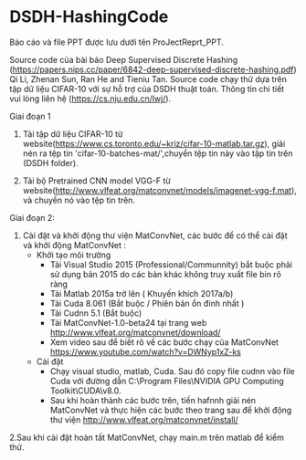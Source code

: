 # DSDH-HashingCode
Báo cáo và file PPT được lưu dưới tên ProJectReprt_PPT.

Source code của bài báo Deep Supervised Discrete Hashing (https://papers.nips.cc/paper/6842-deep-supervised-discrete-hashing.pdf)
Qi Li, Zhenan Sun, Ran He and Tieniu Tan.
Source code chạy thử dựa trên tập dữ liệu CIFAR-10 với sự hỗ trợ của DSDH thuật toán. Thông tin chi tiết vui lòng liên hệ (https://cs.nju.edu.cn/lwj/).

Giai đoạn 1
1. Tải tập dữ liệu CIFAR-10 từ  
   website(https://www.cs.toronto.edu/~kriz/cifar-10-matlab.tar.gz), giải nén ra tệp tin 'cifar-10-batches-mat/',chuyển tệp tin này vào tập tin trên (DSDH folder).
   
2. Tải bộ Pretrained CNN model VGG-F 
   từ website(http://www.vlfeat.org/matconvnet/models/imagenet-vgg-f.mat), 
   và chuyền nó vào tệp tin trên.
   
Giai đoạn 2:                                                                             
1. Cài đặt và khởi động thư viện MatConvNet, các bước để có thể cài đặt và khởi động MatConvNet :
   - Khởi tạo môi trường
      - Tải Visual Studio 2015 (Professional/Communnity) bắt buộc phải sử dụng bản 2015 do các bản khác không truy xuất file bin rõ ràng
      - Tải Matlab 2015a trở lên ( Khuyến khích 2017a/b)
      - Tải Cuda 8.061 (Bắt buộc / Phiên bản ổn đinh nhất )
      - Tải Cudnn 5.1 (Bắt buộc)
      - Tải MatConvNet-1.0-beta24 tại trang web http://www.vlfeat.org/matconvnet/download/
      - Xem video sau để biết rõ về các bước chạy của MatConvNet https://www.youtube.com/watch?v=DWNyp1xZ-ks
   - Cài đặt
      -  Chạy visual studio, matlab, Cuda. Sau đó copy file cudnn vào file Cuda với đường dẫn C:\Program Files\NVIDIA GPU Computing Toolkit\CUDA\v8.0.
      - Sau khi hoàn thành các bước trên, tiến hafnnh giải nén MatConvNet và thực hiện các bước theo trang sau để khởi động thư viện http://www.vlfeat.org/matconvnet/install/
  
2.Sau khi cài đặt hoàn tất MatConvNet, chạy main.m trên matlab để kiểm thử.

